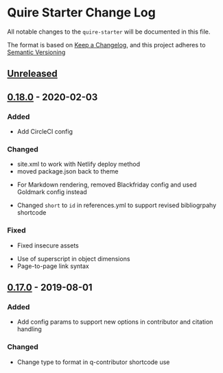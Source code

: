 # Quire Starter Change Log

All notable changes to the `quire-starter` will be documented in this file. 

The format is based on [Keep a Changelog](https://keepachangelog.com/en/1.0.0/), 
and this project adheres to [Semantic Versioning](https://semver.org/spec/v2.0.0.html)

## [Unreleased]

## [0.18.0] - 2020-02-03 
### Added
+ Add CircleCI config

### Changed
+ site.xml to work with Netlify deploy method
+ moved package.json back to theme 
- For Markdown rendering, removed Blackfriday config and used Goldmark config instead
* Changed `short` to `id` in references.yml to support revised bibliogrpahy shortcode

### Fixed
+ Fixed insecure assets
* Use of superscript in object dimensions
* Page-to-page link syntax

## [0.17.0] - 2019-08-01
### Added
+ Add config params to support new options in contributor and citation handling

### Changed
+ Change type to format in q-contributor shortcode use

[Unreleased]: https://github.com/gettypubs/quire-starter/compare/v0.18.0...HEAD
[0.18.0]: https://github.com/gettypubs/quire-starter/compare/v0.17.0...v0.18.0
[0.17.0]: https://github.com/gettypubs/quire-starter/releases/tag/v0.17.0
